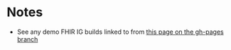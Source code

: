 # Notes

* See any demo FHIR IG builds linked to from [this page on the gh-pages branch](https://github.com/ShahimEssaid/fhirware/blob/gh-pages/IG_BUILDS.md)